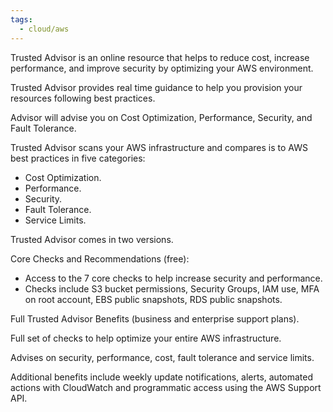 ```yaml
---
tags:
  - cloud/aws
---
```

Trusted Advisor is an online resource that helps to reduce cost, increase performance, and improve security by optimizing your AWS environment.

Trusted Advisor provides real time guidance to help you provision your resources following best practices.

Advisor will advise you on Cost Optimization, Performance, Security, and Fault Tolerance.

Trusted Advisor scans your AWS infrastructure and compares is to AWS best practices in five categories:

- Cost Optimization.
- Performance.
- Security.
- Fault Tolerance.
- Service Limits.

Trusted Advisor comes in two versions.

Core Checks and Recommendations (free):

- Access to the 7 core checks to help increase security and performance.
- Checks include S3 bucket permissions, Security Groups, IAM use, MFA on root account, EBS public snapshots, RDS public snapshots.

Full Trusted Advisor Benefits (business and enterprise support plans).

Full set of checks to help optimize your entire AWS infrastructure.

Advises on security, performance, cost, fault tolerance and service limits.

Additional benefits include weekly update notifications, alerts, automated actions with CloudWatch and programmatic access using the AWS Support API.